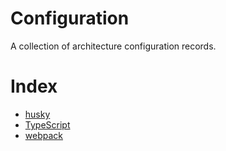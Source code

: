 # Configuration

A collection of architecture configuration records.

# Index

- [husky](husky.md)
- [TypeScript](typescript.md)
- [webpack](webpack.md)
